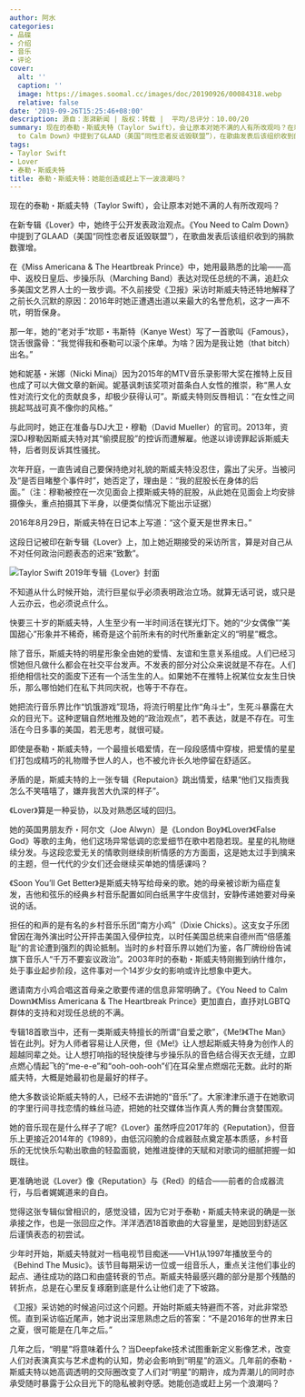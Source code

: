 ```yaml
---
author: 阿水
categories:
- 品碟
- 介绍
- 音乐
- 评论
cover:
  alt: ''
  caption: ''
  image: https://images.soomal.cc/images/doc/20190926/00084318.webp
  relative: false
date: '2019-09-26T15:25:46+08:00'
description: 源自：澎湃新闻 | 版权：转载 |  平均/总评分：10.00/20
summary: 现在的泰勒・斯威夫特（Taylor Swift），会让原本对她不满的人有所改观吗？在新专辑《Lover》中，她终于公开发表政治观点。《You Need
  to Calm Down》中提到了GLAAD（美国“同性恋者反诋毁联盟”），在歌曲发表后该组织收到的捐款数骤增……
tags:
- Taylor Swift
- Lover
- 泰勒・斯威夫特
title: 泰勒・斯威夫特：她能创造或赶上下一波浪潮吗？
---
```


现在的泰勒・斯威夫特（Taylor Swift），会让原本对她不满的人有所改观吗？

在新专辑《Lover》中，她终于公开发表政治观点。《You Need to Calm Down》中提到了GLAAD（美国“同性恋者反诋毁联盟”），在歌曲发表后该组织收到的捐款数骤增。

在《Miss Americana & The Heartbreak Prince》中，她用最熟悉的比喻――高中、返校日皇后、步操乐队（Marching Band）表达对现任总统的不满，追赶众多美国文艺界人士的一致步调。不久前接受《卫报》采访时斯威夫特还特地解释了之前长久沉默的原因：2016年时她正遭遇出道以来最大的名誉危机，这才一声不吭，明哲保身。

那一年，她的“老对手”坎耶・韦斯特（Kanye West）写了一首歌叫《Famous》，饶舌很露骨：“我觉得我和泰勒可以滚个床单。为啥？因为是我让她（that bitch）出名。”

她和妮基・米娜（Nicki Minaj）因为2015年的MTV音乐录影带大奖在推特上反目也成了可以大做文章的新闻。妮基讽刺该奖项对苗条白人女性的推崇，称“黑人女性对流行文化的贡献良多，却极少获得认可”。斯威夫特则反唇相讥：“在女性之间挑起骂战可真不像你的风格。”

与此同时，她正在准备与DJ大卫・穆勒（David Mueller）的官司。2013年，资深DJ穆勒因斯威夫特对其“偷摸屁股”的控诉而遭解雇。他遂以诽谤罪起诉斯威夫特，后者则反诉其性骚扰。

次年开庭，一直告诫自己要保持绝对礼貌的斯威夫特没忍住，露出了尖牙。当被问及“是否目睹整个事件时”，她否定了，理由是：“我的屁股长在身体的后面。”（注：穆勒被控在一次见面会上摸斯威夫特的屁股，从此她在见面会上均安排摄像头，重点拍摄其下半身，以便类似情况下能出示证据）

2016年8月29日，斯威夫特在日记本上写道：“这个夏天是世界末日。”

这段日记被印在新专辑《Lover》上，加上她近期接受的采访所言，算是对自己从不对任何政治问题表态的迟来“致歉”。

![Taylor Swift 2019年专辑《Lover》封面](https://images.soomal.cc/images/doc/20190926/00084317.webp)





不知道从什么时候开始，流行巨星似乎必须表明政治立场。就算无话可说，或只是人云亦云，也必须说点什么。

快要三十岁的斯威夫特，人生至少有一半时间活在镁光灯下。她的“少女偶像”“美国甜心”形象并不稀奇，稀奇是这个前所未有的时代所重新定义的“明星”概念。

除了音乐，斯威夫特的明星形象全由她的爱情、友谊和生意关系组成。人们已经习惯她但凡做什么都会在社交平台发声。不发表的部分对公众来说就是不存在。人们拒绝相信社交的面皮下还有一个活生生的人。如果她不在推特上祝某位女友生日快乐，那么哪怕她们在私下共同庆祝，也等于不存在。

她把流行音乐界比作“饥饿游戏”现场，将流行明星比作“角斗士”，生死斗暴露在大众的目光下。这种逻辑自然地推及她的“政治观点”，若不表达，就是不存在。可生活在今日多事的美国，若无思考，就很可疑。

即使是泰勒・斯威夫特，一个最擅长唱爱情，在一段段感情中穿梭，把爱情的星星们打包成精巧的礼物赠予世人的人，也不被允许长久地停留在舒适区。

矛盾的是，斯威夫特的上一张专辑《Reputaion》跳出情爱，结果“他们又指责我怎么不笑嘻嘻了，嫌弃我苦大仇深的样子”。

《Lover》算是一种妥协，以及对熟悉区域的回归。

她的英国男朋友乔・阿尔文（Joe Alwyn）是《London Boy》《Lover》《False God》等歌的主角，他们这场异常低调的恋爱细节在歌中若隐若现。星星的礼物继续分发。与这段恋爱无关的情歌则继续剖析情感的方方面面，这是她太过手到擒来的主题，但一代代的少女们还会继续买单她的情感课吗？

《Soon You’ll Get Better》是斯威夫特写给母亲的歌。她的母亲被诊断为癌症复发，吉他和弦乐的经典乡村音乐配置如同白纸黑字牛皮信封，安静传递她要对母亲说的话。

担任的和声的是有名的乡村音乐乐团“南方小鸡”（Dixie Chicks）。这支女子乐团曾因在海外演出时公开抨击美国入侵伊拉克，以时任美国总统来自德州而“倍感羞耻”的言论遭到强烈的舆论抵制。当时的乡村音乐界以她们为鉴，各厂牌纷纷告诫旗下音乐人“千万不要妄议政治”。2003年时的泰勒・斯威夫特刚搬到纳什维尔，处于事业起步阶段，这件事对一个14岁少女的影响或许比想象中更大。

邀请南方小鸡合唱这首母亲之歌要传递的信息非常明确了。《You Need to Calm Down》《Miss Americana & The Heartbreak Prince》更加直白，直抒对LGBTQ群体的支持和对现任总统的不满。

专辑18首歌当中，还有一类斯威夫特擅长的所谓“自爱之歌”，《Me!》《The Man》皆在此列。好为人师者容易让人厌倦，但《Me!》让人想起斯威夫特身为创作人的超越同辈之处。让人想打响指的轻快旋律与步操乐队的音色结合得天衣无缝，立即点燃心情起飞的“me-e-e”和“ooh-ooh-ooh”们在耳朵里点燃烟花无数。此时的斯威夫特，大概是她最初也是最好的样子。

绝大多数谈论斯威夫特的人，已经不去讲她的“音乐”了。大家津津乐道于在她歌词的字里行间寻找恋情的蛛丝马迹，把她的社交媒体当作真人秀的舞台贪婪围观。

她的音乐现在是什么样子了呢?《Lover》虽然呼应2017年的《Reputation》，但音乐上更接近2014年的《1989》，由低沉闷脆的合成器鼓点奠定基本质感，乡村音乐的无忧快乐勾勒出歌曲的轻盈面貌，她推进旋律的天赋和对歌词的细腻把握一如既往。

更准确地说《Lover》像《Reputation》与《Red》的结合――前者的合成器流行，与后者娓娓道来的自白。

觉得这张专辑似曾相识的，感觉没错，因为它对于泰勒・斯威夫特来说的确是一张承接之作，也是一张回应之作。洋洋洒洒18首歌曲的大容量里，是她回到舒适区后谨慎表态的初尝试。

少年时开始，斯威夫特就对一档电视节目痴迷――VH1从1997年播放至今的《Behind The Music》。该节目每期采访一位或一组音乐人，重点关注他们事业的起点、通往成功的路口和由盛转衰的节点。斯威夫特最感兴趣的部分是那个残酷的转折点，总是在心里反复琢磨到底是什么让他们走了下坡路。

《卫报》采访她的时候追问过这个问题。开始时斯威夫特避而不答，对此非常恐慌。直到采访临近尾声，她才说出深思熟虑之后的答案：“不是2016年的世界末日之夏，很可能是在几年之后。”

几年之后，“明星”将意味着什么？当Deepfake技术试图重新定义影像艺术，改变人们对表演真实与艺术虚构的认知，势必会影响到“明星”的涵义。几年前的泰勒・斯威夫特以她高调透明的交际圈改变了人们对“明星”的期许，成为弄潮儿的同时亦承受随时暴露于公众目光下的隐私被剥夺感。她能创造或赶上另一个浪潮吗？